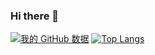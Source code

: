 ### Hi there 👋

<!--
**bug-superman/bug-superman** is a ✨ _special_ ✨ repository because its `README.md` (this file) appears on your GitHub profile.

Here are some ideas to get you started:

- 🔭 I’m currently working on ...
- 🌱 I’m currently learning ...
- 👯 I’m looking to collaborate on ...
- 🤔 I’m looking for help with ...
- 💬 Ask me about ...
- 📫 How to reach me: ...
- 😄 Pronouns: ...
- ⚡ Fun fact: ...
-->
[![我的 GitHub 数据](https://github-readme-stats.vercel.app/api?username=bug-superman)]()
[![Top Langs](https://github-readme-stats.vercel.app/api/top-langs/?username=bug-superman)](https://github.com/anuraghazra/github-readme-stats)

